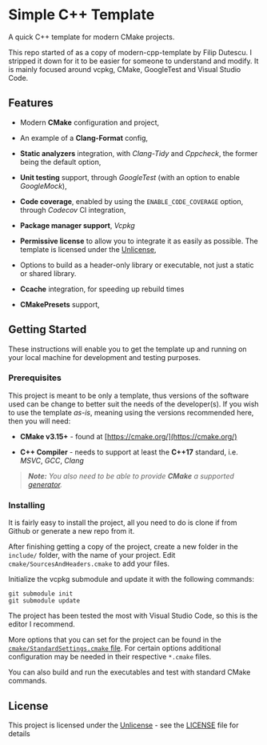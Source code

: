 # Simple C++ Template

A quick C++ template for modern CMake projects.

This repo started of as a copy of modern-cpp-template by Filip Dutescu. I
stripped it down for it to be easier for someone to understand and modify. It is
mainly focused around vcpkg, CMake, GoogleTest and Visual Studio Code.

## Features

- Modern **CMake** configuration and project,

- An example of a **Clang-Format** config,

- **Static analyzers** integration, with _Clang-Tidy_ and _Cppcheck_, the former
  being the default option,

- **Unit testing** support, through _GoogleTest_ (with an option to enable
  _GoogleMock_),

- **Code coverage**, enabled by using the `ENABLE_CODE_COVERAGE` option, through
  _Codecov_ CI integration,

- **Package manager support**, _Vcpkg_

- **Permissive license** to allow you to integrate it as easily as possible. The
  template is licensed under the [Unlicense](https://unlicense.org/),

- Options to build as a header-only library or executable, not just a static or
  shared library.

- **Ccache** integration, for speeding up rebuild times

- **CMakePresets** support,

## Getting Started

These instructions will enable you to get the template up and running on your
local machine for development and testing purposes.

### Prerequisites

This project is meant to be only a template, thus versions of the software used
can be change to better suit the needs of the developer(s). If you wish to use
the template _as-is_, meaning using the versions recommended here, then you will
need:

- **CMake v3.15+** - found at [https://cmake.org/](https://cmake.org/)

- **C++ Compiler** - needs to support at least the **C++17** standard, i.e.
  _MSVC_, _GCC_, _Clang_

> _**Note:**_ _You also need to be able to provide _**CMake**_ a supported
> [generator](https://cmake.org/cmake/help/latest/manual/cmake-generators.7.html)._

### Installing

It is fairly easy to install the project, all you need to do is clone if from
Github or generate a new repo from it.

After finishing getting a copy of the project, create a new folder in the
`include/` folder, with the name of your project. Edit
`cmake/SourcesAndHeaders.cmake` to add your files.

Initialize the vcpkg submodule and update it with the following commands:

```
git submodule init
git submodule update
```

The project has been tested the most with Visual Studio Code, so this is the
editor I recommend.

More options that you can set for the project can be found in the
[`cmake/StandardSettings.cmake` file](cmake/StandardSettings.cmake). For certain
options additional configuration may be needed in their respective `*.cmake`
files.

You can also build and run the executables and test with standard CMake
commands.

## License

This project is licensed under the [Unlicense](https://unlicense.org/) - see the
[LICENSE](LICENSE) file for details
